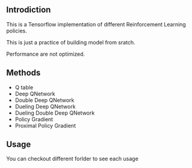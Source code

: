 ## Introdiction
This is a Tensorflow implementation of different Reinforcement Learning policies.

This is just a practice of building model from sratch.

Performance are not optimized.

## Methods
- Q table
- Deep QNetwork
- Double Deep QNetwork
- Dueling Deep QNetwork
- Dueling Double Deep QNetwork
- Policy Gradient
- Proximal Policy Gradient

## Usage
You can checkout different forlder to see each usage


